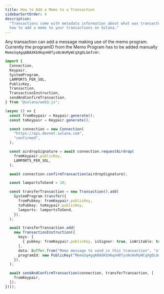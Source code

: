 ```yaml
---
title: How to Add a Memo to a Transaction
sidebarSortOrder: 4
description:
  "Transactions come with metadata information about what was transacted. Learn
  how to add a memo to your transactions on Solana."
---
```


Any transaction can add a message making use of the memo program. Currently the
programID from the Memo Program has to be added manually
`MemoSq4gqABAXKb96qnH8TysNcWxMyWCqXgDLGmfcHr`.

```typescript filename="add-memo.ts" {38-46}
import {
  Connection,
  Keypair,
  SystemProgram,
  LAMPORTS_PER_SOL,
  PublicKey,
  Transaction,
  TransactionInstruction,
  sendAndConfirmTransaction,
} from "@solana/web3.js";

(async () => {
  const fromKeypair = Keypair.generate();
  const toKeypair = Keypair.generate();

  const connection = new Connection(
    "https://api.devnet.solana.com",
    "confirmed",
  );

  const airdropSignature = await connection.requestAirdrop(
    fromKeypair.publicKey,
    LAMPORTS_PER_SOL,
  );

  await connection.confirmTransaction(airdropSignature);

  const lamportsToSend = 10;

  const transferTransaction = new Transaction().add(
    SystemProgram.transfer({
      fromPubkey: fromKeypair.publicKey,
      toPubkey: toKeypair.publicKey,
      lamports: lamportsToSend,
    }),
  );

  await transferTransaction.add(
    new TransactionInstruction({
      keys: [
        { pubkey: fromKeypair.publicKey, isSigner: true, isWritable: true },
      ],
      data: Buffer.from("Memo message to send in this transaction", "utf-8"),
      programId: new PublicKey("MemoSq4gqABAXKb96qnH8TysNcWxMyWCqXgDLGmfcHr"),
    }),
  );

  await sendAndConfirmTransaction(connection, transferTransaction, [
    fromKeypair,
  ]);
})();
```

